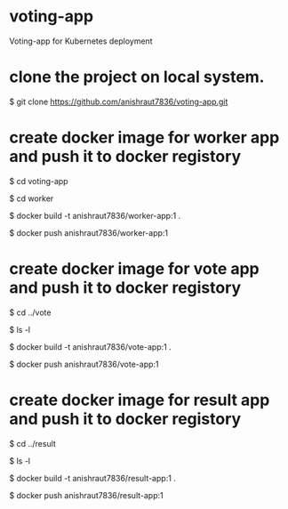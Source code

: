 # voting-app
Voting-app for Kubernetes deployment

# clone the project on local system.
$ git clone https://github.com/anishraut7836/voting-app.git 
# create docker image for worker app and push it to docker registory
$ cd voting-app

$ cd worker

$ docker build -t anishraut7836/worker-app:1 .

$ docker push anishraut7836/worker-app:1

# create docker image for vote app and push it to docker registory
$ cd ../vote

$ ls -l

$ docker build -t anishraut7836/vote-app:1 .

$ docker push anishraut7836/vote-app:1

# create docker image for result app and push it to docker registory
$ cd ../result

$ ls -l

$ docker build -t anishraut7836/result-app:1 .

$ docker push anishraut7836/result-app:1
